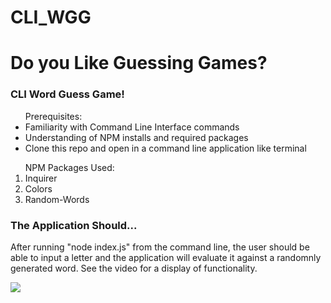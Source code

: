 # CLI_WGG

<h1>Do you Like Guessing Games?</h1>

<h3>CLI Word Guess Game!</h3>

<ul>
<lead> Prerequisites:</lead>
<li> Familiarity with Command Line Interface commands</li>
<li> Understanding of NPM installs and required packages</li>
  <li> Clone this repo and open in a command line application like terminal</li>  
</ul>

<ol>
<lead> NPM Packages Used:</lead>
<li> Inquirer</li>
<li> Colors</li>
<li> Random-Words</li>
</ol>

<h3> The Application Should...</h3>

<p> After running "node index.js" from the command line, the user should be able to input a letter and the application will evaluate it against a randomnly generated word. See the video for a display of functionality.</p>


<img src="./githubgif.gif">





